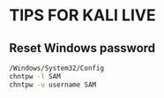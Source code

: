# TIPS FOR KALI LIVE

## Reset Windows password

```bash
/Windows/System32/Config
chntpw -l SAM
chntpw -u username SAM
```
